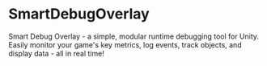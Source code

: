 # SmartDebugOverlay
Smart Debug Overlay - a simple, modular runtime debugging tool for Unity. Easily monitor your game's key metrics, log events, track objects, and display data - all in real time!
